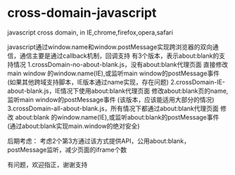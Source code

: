 cross-domain-javascript
=======================

javascript cross domain, in IE,chrome,firefox,opera,safari


javascript通过window.name和window.postMessage实现跨浏览器的双向通信，通信主要是通过callback机制，回调支持
有3个版本，表示about:blank的支持情况
1.crossDomain-no-about-blank.js，没有about:blank代理页面
	直接修改 main window 的window.name(IE),或监听main window的postMessage事件
	(如果其他跨域支持脚本，IE版本通过name实现，存在问题)
2.crossDomain-IE-about-blank.js，IE情况下使用about:blank代理页面
	修改about:blank页的name,监听main window的postMessage事件
	(该版本，应该能适用大部分的情况)
3.crossDomain-all-about-blank.js，所有情况下都通过about:blank代理页面
	修改 about:blank 的window.name(IE),或监听about:blank的postMessage事件 
	(通过about:blank实现main.window的绝对安全)

后期考虑：
    考虑2个第3方通过该方式提供API，公用about:blank，postMessage监听，减少页面的iframe个数

有问题，欢迎指正，谢谢支持
